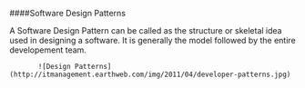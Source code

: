 ####Software Design Patterns

A Software Design Pattern can be called as the structure or skeletal idea used in designing a software. It is generally the model followed by the entire developement team. 

           ![Design Patterns](http://itmanagement.earthweb.com/img/2011/04/developer-patterns.jpg)
